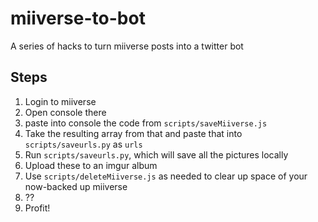 # miiverse-to-bot
A series of hacks to turn miiverse posts into a twitter bot

## Steps
1. Login to miiverse
2. Open console there
3. paste into console the code from `scripts/saveMiiverse.js`
4. Take the resulting array from that and paste that into `scripts/saveurls.py` as `urls`
5. Run `scripts/saveurls.py`, which will save all the pictures locally
6. Upload these to an imgur album
7. Use `scripts/deleteMiiverse.js` as needed to clear up space of your now-backed up miiverse
8. ??
9. Profit!
